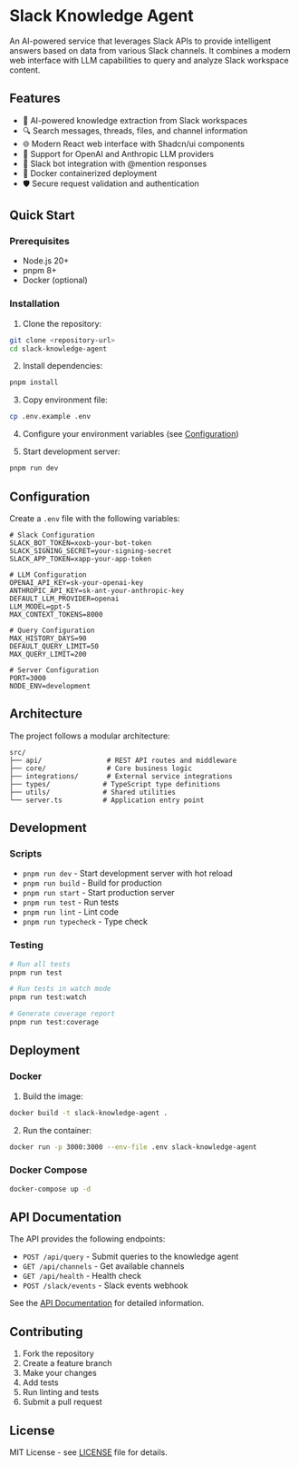 # Slack Knowledge Agent

An AI-powered service that leverages Slack APIs to provide intelligent answers based on data from various Slack channels. It combines a modern web interface with LLM capabilities to query and analyze Slack workspace content.

## Features

- 🤖 AI-powered knowledge extraction from Slack workspaces
- 🔍 Search messages, threads, files, and channel information
- 🌐 Modern React web interface with Shadcn/ui components
- 🔌 Support for OpenAI and Anthropic LLM providers
- 📱 Slack bot integration with @mention responses
- 🐳 Docker containerized deployment
- 🛡️ Secure request validation and authentication

## Quick Start

### Prerequisites

- Node.js 20+
- pnpm 8+
- Docker (optional)

### Installation

1. Clone the repository:
```bash
git clone <repository-url>
cd slack-knowledge-agent
```

2. Install dependencies:
```bash
pnpm install
```

3. Copy environment file:
```bash
cp .env.example .env
```

4. Configure your environment variables (see [Configuration](#configuration))

5. Start development server:
```bash
pnpm run dev
```

## Configuration

Create a `.env` file with the following variables:

```env
# Slack Configuration
SLACK_BOT_TOKEN=xoxb-your-bot-token
SLACK_SIGNING_SECRET=your-signing-secret
SLACK_APP_TOKEN=xapp-your-app-token

# LLM Configuration
OPENAI_API_KEY=sk-your-openai-key
ANTHROPIC_API_KEY=sk-ant-your-anthropic-key
DEFAULT_LLM_PROVIDER=openai
LLM_MODEL=gpt-5
MAX_CONTEXT_TOKENS=8000

# Query Configuration
MAX_HISTORY_DAYS=90
DEFAULT_QUERY_LIMIT=50
MAX_QUERY_LIMIT=200

# Server Configuration
PORT=3000
NODE_ENV=development
```

## Architecture

The project follows a modular architecture:

```
src/
├── api/                # REST API routes and middleware
├── core/               # Core business logic
├── integrations/       # External service integrations
├── types/             # TypeScript type definitions
├── utils/             # Shared utilities
└── server.ts          # Application entry point
```

## Development

### Scripts

- `pnpm run dev` - Start development server with hot reload
- `pnpm run build` - Build for production
- `pnpm run start` - Start production server
- `pnpm run test` - Run tests
- `pnpm run lint` - Lint code
- `pnpm run typecheck` - Type check

### Testing

```bash
# Run all tests
pnpm run test

# Run tests in watch mode
pnpm run test:watch

# Generate coverage report
pnpm run test:coverage
```

## Deployment

### Docker

1. Build the image:
```bash
docker build -t slack-knowledge-agent .
```

2. Run the container:
```bash
docker run -p 3000:3000 --env-file .env slack-knowledge-agent
```

### Docker Compose

```bash
docker-compose up -d
```

## API Documentation

The API provides the following endpoints:

- `POST /api/query` - Submit queries to the knowledge agent
- `GET /api/channels` - Get available channels
- `GET /api/health` - Health check
- `POST /slack/events` - Slack events webhook

See the [API Documentation](docs/api.md) for detailed information.

## Contributing

1. Fork the repository
2. Create a feature branch
3. Make your changes
4. Add tests
5. Run linting and tests
6. Submit a pull request

## License

MIT License - see [LICENSE](LICENSE) file for details.